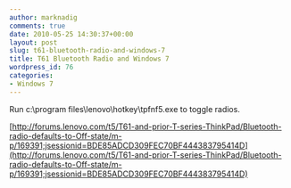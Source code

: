 ```yaml
---
author: marknadig
comments: true
date: 2010-05-25 14:30:37+00:00
layout: post
slug: t61-bluetooth-radio-and-windows-7
title: T61 Bluetooth Radio and Windows 7
wordpress_id: 76
categories:
- Windows 7
---
```


Run c:\program files\lenovo\hotkey\tpfnf5.exe to toggle radios.

[http://forums.lenovo.com/t5/T61-and-prior-T-series-ThinkPad/Bluetooth-radio-defaults-to-Off-state/m-p/169391;jsessionid=BDE85ADCD309FEC70BF444383795414D](http://forums.lenovo.com/t5/T61-and-prior-T-series-ThinkPad/Bluetooth-radio-defaults-to-Off-state/m-p/169391;jsessionid=BDE85ADCD309FEC70BF444383795414D)
